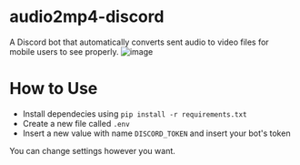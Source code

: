 # audio2mp4-discord
A Discord bot that automatically converts sent audio to video files for mobile users to see properly.
![image](https://github.com/bentunadeyilim1234/audio2mp4-discord/assets/57474461/28114a2a-dd02-4924-8a50-398accab3150)

# How to Use
- Install dependecies using `pip install -r requirements.txt`
- Create a new file called `.env`
- Insert a new value with name `DISCORD_TOKEN` and insert your bot's token

You can change settings however you want.
